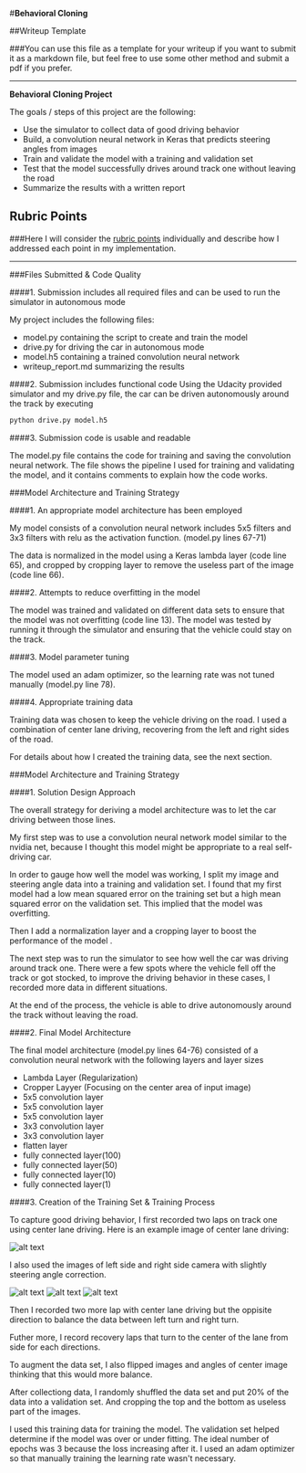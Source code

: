 #**Behavioral Cloning** 

##Writeup Template

###You can use this file as a template for your writeup if you want to submit it as a markdown file, but feel free to use some other method and submit a pdf if you prefer.

---

**Behavioral Cloning Project**

The goals / steps of this project are the following:
* Use the simulator to collect data of good driving behavior
* Build, a convolution neural network in Keras that predicts steering angles from images
* Train and validate the model with a training and validation set
* Test that the model successfully drives around track one without leaving the road
* Summarize the results with a written report


[//]: # (Image References)

[image1]: ./examples/placeholder.png "Model Visualization"
[image2]: ./examples/placeholder.png "Grayscaling"
[image3]: ./examples/placeholder_small.png "Recovery Image"
[image4]: ./examples/placeholder_small.png "Recovery Image"
[image5]: ./examples/placeholder_small.png "Recovery Image"
[image6]: ./examples/placeholder_small.png "Normal Image"
[image7]: ./examples/placeholder_small.png "Flipped Image"

## Rubric Points
###Here I will consider the [rubric points](https://review.udacity.com/#!/rubrics/432/view) individually and describe how I addressed each point in my implementation.  

---
###Files Submitted & Code Quality

####1. Submission includes all required files and can be used to run the simulator in autonomous mode

My project includes the following files:
* model.py containing the script to create and train the model
* drive.py for driving the car in autonomous mode
* model.h5 containing a trained convolution neural network 
* writeup_report.md summarizing the results

####2. Submission includes functional code
Using the Udacity provided simulator and my drive.py file, the car can be driven autonomously around the track by executing 
```sh
python drive.py model.h5
```

####3. Submission code is usable and readable

The model.py file contains the code for training and saving the convolution neural network. The file shows the pipeline I used for training and validating the model, and it contains comments to explain how the code works.

###Model Architecture and Training Strategy

####1. An appropriate model architecture has been employed

My model consists of a convolution neural network includes 5x5 filters and 3x3 filters with relu as the activation function. (model.py lines 67-71) 

The data is normalized in the model using a Keras lambda layer (code line 65), and cropped by cropping layer to remove the useless part of the image (code line 66).

####2. Attempts to reduce overfitting in the model


The model was trained and validated on different data sets to ensure that the model was not overfitting (code line 13). The model was tested by running it through the simulator and ensuring that the vehicle could stay on the track.

####3. Model parameter tuning

The model used an adam optimizer, so the learning rate was not tuned manually (model.py line 78).

####4. Appropriate training data

Training data was chosen to keep the vehicle driving on the road. I used a combination of center lane driving, recovering from the left and right sides of the road.

For details about how I created the training data, see the next section. 

###Model Architecture and Training Strategy

####1. Solution Design Approach

The overall strategy for deriving a model architecture was to let the car driving between those lines.

My first step was to use a convolution neural network model similar to the nvidia net, because I thought this model might be appropriate to a real self-driving car.

In order to gauge how well the model was working, I split my image and steering angle data into a training and validation set. I found that my first model had a low mean squared error on the training set but a high mean squared error on the validation set. This implied that the model was overfitting. 

Then I add a normalization layer and a cropping layer to boost the performance of the model .

The next step was to run the simulator to see how well the car was driving around track one. There were a few spots where the vehicle fell off the track or got stocked, to improve the driving behavior in these cases, I recorded more data in different situations.

At the end of the process, the vehicle is able to drive autonomously around the track without leaving the road.

####2. Final Model Architecture

The final model architecture (model.py lines 64-76) consisted of a convolution neural network with the following layers and layer sizes

* Lambda Layer (Regularization)
* Cropper Layyer (Focusing on the center area of input image)
* 5x5 convolution layer
* 5x5 convolution layer
* 5x5 convolution layer
* 3x3 convolution layer
* 3x3 convolution layer
* flatten layer
* fully connected layer(100)
* fully connected layer(50)
* fully connected layer(10)
* fully connected layer(1)

####3. Creation of the Training Set & Training Process

To capture good driving behavior, I first recorded two laps on track one using center lane driving. Here is an example image of center lane driving:

![alt text][image2]

I also used the images of left side and right side camera with slightly steering angle correction.

![alt text][image3]
![alt text][image4]
![alt text][image5]

Then I recorded two more lap with center lane driving but the oppisite direction to balance the data between left turn and right turn.

Futher more, I record recovery laps that turn to the center of the lane from side for each directions.

To augment the data set, I also flipped images and angles of center image thinking that this would more balance.

After collectiong data, I randomly shuffled the data set and put 20% of the data into a validation set. And cropping the top and the bottom as useless part of the images. 

I used this training data for training the model. The validation set helped determine if the model was over or under fitting. The ideal number of epochs was 3 because the loss increasing after it. I used an adam optimizer so that manually training the learning rate wasn't necessary.
